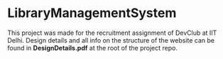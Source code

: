 # LibraryManagementSystem

This project was made for the recruitment assignment of DevClub at IIT Delhi.
Design details and all info on the structure of the website can be found in **DesignDetails.pdf** at the root of the project repo.
